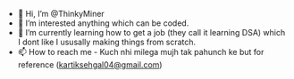 - 👋 Hi, I’m @ThinkyMiner
- 👀 I’m interested anything which can be coded.
- 🌱 I’m currently learning how to get a job (they call it learning DSA) which I dont like I ususally making things from scratch.
- 📫 How to reach me - Kuch nhi milega mujh tak pahunch ke but for reference (kartiksehgal04@gmail.com)

<!---
ThinkyMiner/ThinkyMiner is a ✨ special ✨ repository because its `README.md` (this file) appears on your GitHub profile.
You can click the Preview link to take a look at your changes.
--->
